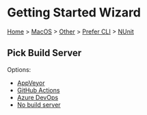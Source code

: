 <!--
GENERATED FILE - DO NOT EDIT
This file was generated by [MarkdownSnippets](https://github.com/SimonCropp/MarkdownSnippets).
Source File: /docs/mdsource/wiz/MacOS_Other_Cli_NUnit.source.md
To change this file edit the source file and then run MarkdownSnippets.
-->

# Getting Started Wizard

[Home](/docs/wiz/readme.md) > [MacOS](MacOS.md) > [Other](MacOS_Other.md) > [Prefer CLI](MacOS_Other_Cli.md) > [NUnit](MacOS_Other_Cli_NUnit.md)

## Pick Build Server

Options:
 * [AppVeyor](MacOS_Other_Cli_NUnit_AppVeyor.md)
 * [GitHub Actions](MacOS_Other_Cli_NUnit_GitHubActions.md)
 * [Azure DevOps](MacOS_Other_Cli_NUnit_AzureDevOps.md)
 * [No build server](MacOS_Other_Cli_NUnit_None.md)
